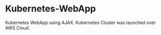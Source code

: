 # Kubernetes-WebApp
Kubernetes WebApp using AJAX.
Kubernetes Cluster was launched over AWS Cloud.


